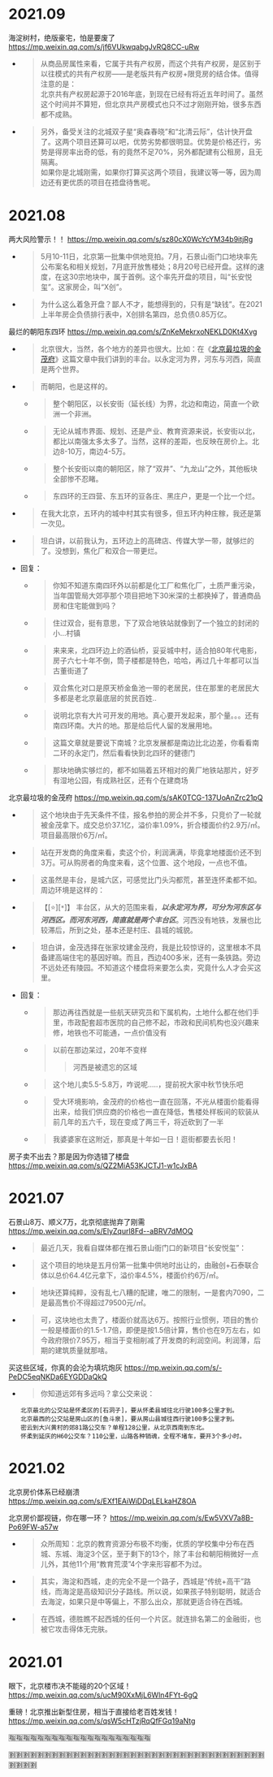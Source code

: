 
# 2021.09

海淀树村，绝版豪宅，怕是要废了 https://mp.weixin.qq.com/s/jf6VUkwqabgJvRQ8CC-uRw
- > 从商品房属性来看，它属于共有产权房，而这个共有产权房，是区别于以往模式的共有产权房——是老版共有产权房+限竞房的结合体。值得注意的是： <br> 北京共有产权房起源于2016年底，到现在已经有将近五年时间了。虽然这个时间并不算短，但北京共产房模式也只不过才刚刚开始，很多东西都不成熟。
- > 另外，备受关注的北城双子星“奥森春晓”和“北清云际”，估计快开盘了。这两个项目还算可以吧，优势劣势都很明显。优势是价格还行，劣势是得房率出奇的低，有的竟然不足70%，另外都配建有公租房，且无隔离。 <br> 如果你是北城刚需，如果你打算买这两个项目，我建议等一等，因为周边还有更优质的项目在捂盘待售呢。

# 2021.08

两大风险警示！！ https://mp.weixin.qq.com/s/sz80cX0WcYcYM34b9itjRg
- > 5月10-11日，北京第一批集中供地竞拍。7月，石景山衙门口地块率先公布案名和相关规划，7月底开放售楼处；8月20号已经开盘。这样的速度，在这30宗地块中，属于首例。这个率先开盘的项目，叫“长安悦玺”。这家房企，叫“X创”。
- > 为什么这么着急开盘？鄙人不才，能想得到的，只有是“缺钱”。在2021上半年房企负债排行表中，X创排名第四，总负债0.85万亿。

最烂的朝阳东四环 https://mp.weixin.qq.com/s/ZnKeMekrxoNEKLD0Kt4Xvg
- > 北京很大，当然，各个地方的差异也很大。比如：在《[北京最垃圾的金茂府]()》这篇文章中我们讲到的丰台。以永定河为界，河东与河西，简直是两个世界。
- > 而朝阳，也是这样的。
  * > 整个朝阳区，以长安街（延长线）为界，北边和南边，简直一个欧洲一个非洲。
  * > 无论从城市界面、规划、还是产业、教育资源来说，长安街以北，都比以南强太多太多了。当然，这样的差距，也反映在房价上。北边8-10万，南边4-5万。
  * > 整个长安街以南的朝阳区，除了“双井”、“九龙山”之外，其他板块全部惨不忍睹。
  * > 东四环的王四营、东五环的豆各庄、黑庄户，更是一个比一个烂。
- > 在我大北京，五环内的城中村其实有很多，但五环内种庄稼，我还是第一次见。
- > 坦白讲，以前我认为，五环边上的高碑店、传媒大学一带，就够烂的了。没想到，焦化厂和双合一带更烂。
- 回复：
  * > 你知不知道东南四环外以前都是化工厂和焦化厂，土质严重污染，当年国管局大郊亭那个项目把地下30米深的土都换掉了，普通商品房和住宅能做到吗？
  * > 住过双合，挺有意思，下了双合地铁站就像到了一个独立的封闭的小…村镇
  * > 来来来，北四环边上的酒仙桥，妥妥城中村，适合拍80年代电影，房子六七十年不倒，筒子楼都是特色，哈哈，再过几十年都可以当古董街道了
  * > 双合焦化对口是原天桥金鱼池一带的老居民，住在那里的老居民大多都是老北京最底层的贫民百姓..
  * > 说明北京有大片可开发的用地。真心要开发起来，那个量。。。还有南四环南。大片的地。那是给后代人留的发展用地。
  * > 这篇文章就是要说下南城？北京发展都是南边比北边差，你看看南二环的永定门，然后看看快到北四环的健德门
  * > 那块地确实够烂的，都不如隔着五环相对的黄厂地铁站那片，好歹有湿地公园，有成熟社区，还有个在建商场

北京最垃圾的金茂府 https://mp.weixin.qq.com/s/sAK0TCG-137UoAnZrc21pQ
- > 这个地块由于先天条件不佳，报名参拍的房企并不多，只竞价了一轮就被金茂拿下。成交总价37.1亿，溢价率1.09%，折合楼面价约2.9万/㎡。项目最高限价6万/㎡。
- > 站在开发商的角度来看，卖这个价，利润满满，毕竟拿地楼面价还不到3万。可从购房者的角度来看，这个位置、这个地段，一点也不值。
- > 这虽然是丰台，是城六区，可感觉比门头沟都荒，甚至连怀柔都不如。周边环境是这样的：
- > 【[:star:][`*`]】 丰台区，从大的范围来看，***以永定河为界，可分为河东区与河西区。而河东河西，简直就是两个丰台区***。河西没有地铁，发展也比较滞后，所到之处，基本还是村庄、县城的城貌。
- > 坦白讲，金茂选择在张家坟建金茂府，我是比较惊讶的，这里根本不具备建高端住宅的基因好嘛。而且，西边400多米，还有一条铁路。旁边不远处还有陵园。不知道这个楼盘将来要怎么卖，究竟什么人才会买这里。
- 回复：
  * > 那边再往西就是一些航天研究员和下属机构，土地什么都在他们手里，市政配套超市医院的自己修不起，市政和民间机构也没兴趣来修，地铁也不可能通，一点价值没有
  * > 以前在那边呆过，20年不变样
    >> 河西是被遗忘的区域
  * > 这个地儿卖5.5-5.8万，咋说呢.....，提前祝大家中秋节快乐吧
  * > 受大环境影响，金茂府的价格也一直在回落，不光从楼面价能看得出来，给我们供应商的价格也一直在降低，售楼处样板间的软装从前几年的五六千，现在变成了两三千，将近砍到了一半
  * > 我婆婆家在这附近，那真是十年如一日！逛街都要去长阳！

房子卖不出去？那是因为你选错了楼盘 https://mp.weixin.qq.com/s/QZ2MiA53KJCTJ1-w1cJxBA

# 2021.07

石景山8万、顺义7万，北京彻底抛弃了刚需 https://mp.weixin.qq.com/s/ElyZqurl8Fd--aBRV7dMOQ
- > 最近几天，我看自媒体都在推石景山衙门口的新项目“长安悦玺”：
- > 这个项目的地块是五月份第一批集中供地时出让的，由融创+石泰联合体以总价64.4亿元拿下，溢价率4.5%，楼面价约6万/㎡。
- > 地块还算纯粹，没有乱七八糟的配建，唯二的限制，一是套内7090，二是最高售价不得超过79500元/㎡。
- > 可，这块地也太贵了，楼面价就高达6万。按照行业惯例，项目的售价一般是楼面价的1.5-1.7倍，即便是按1.5倍计算，售价也在9万左右，如今政府限价7.95万，相当于变相削减了开发商的利润空间。利润薄，后期的建筑质量就那啥。

买这些区域，你真的会沦为填坑炮灰 https://mp.weixin.qq.com/s/-PeDC5eqNKDa6EYGDDaQkQ
- > 你知道远郊有多远吗？拿公交来说：
  ```console
  北京最北的公交站是怀柔区的[石洞子]，要从怀柔县城往北行驶100多公里才到。
  北京最西的公交站是房山区的[鱼斗泉]，要从房山县城往西行驶100多公里才到。
  密云到大兴黄村的郊81路公交车？单程128公里，从北京西南到东北。
  怀柔到延庆的H60公交车？110公里，山路各种销魂，全程不堵车，要开3个多小时。
  ```

# 2021.02

北京房价体系已经崩溃 https://mp.weixin.qq.com/s/EXf1EAiWiDDqLELkaHZ8OA

北京房价鄙视链，你在哪一环？ https://mp.weixin.qq.com/s/Ew5VXV7a8B-Po69FW-a57w
- > 众所周知：北京的教育资源分布极不均衡，优质的学校集中分布在西城、东城、海淀3个区，至于剩下的13个，除了丰台和朝阳稍微好一点儿外，其他11个用“教育荒漠”4个字来形容都不为过。
- > 其实，海淀和西城，走的完全不是一个路子，西城是“传统+高干”路线，而海淀是高级知识分子路线。所以说，如果孩子特别聪明，就适合去海淀，如果只是中等偏上，不那么出众，那就更适合待在西城。
- > 在西城，德胜瞧不起西城的任何一个片区。就连排名第二的金融街，也被它攻击得体无完肤。

# 2021.01

眼下，北京楼市决不能碰的20个区域！ https://mp.weixin.qq.com/s/ucM90XxMjL6Wln4FYt-6gQ

重磅！北京推出新型住房，相当于直接给老百姓发钱！ https://mp.weixin.qq.com/s/qsW5cHTzjRqQfFGq19aNtg

:u6307::u6307::u6307::u6307::u6307::u6307::u6307::u6307::u6307::u6307::u6307::u6307::u6307::u6307::u6307::u6307::u6307::u6307::u6307::u6307:

:u5272::u5272::u5272::u5272::u5272::u5272::u5272::u5272::u5272::u5272::u5272::u5272::u5272::u5272::u5272::u5272::u5272::u5272::u5272::u5272::u5272::u5272::u5272::u5272::u5272::u5272::u5272::u5272::u5272::u5272::u5272::u5272::u5272::u5272::u5272::u5272::u5272::u5272::u5272::u5272:
